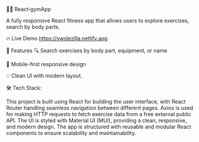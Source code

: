 🏋️‍♂️ React‑gymApp

A fully responsive React fitness app that allows users to explore exercises, search by body parts.

🔥 Live Demo
https://swolezilla.netlify.app

📌 Features
🔍 Search exercises by body part, equipment, or name

📱 Mobile-first responsive design

💡 Clean UI with modern layout.

🛠️ Tech Stack:

This project is built using React for building the user interface, with React Router handling seamless navigation between different pages. Axios is used for making HTTP requests to fetch exercise data from a free external public API. The UI is styled with Material UI (MUI), providing a clean, responsive, and modern design. The app is structured with reusable and modular React components to ensure scalability and maintainability.  



